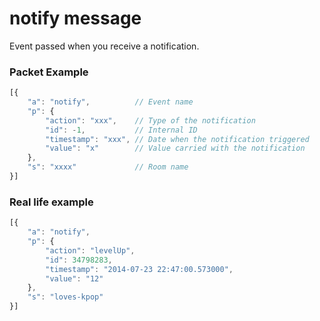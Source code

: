 # notify message

Event passed when you receive a notification.

### Packet Example

```js
[{
    "a": "notify",          // Event name
    "p": {
        "action": "xxx",    // Type of the notification
        "id": -1,           // Internal ID
        "timestamp": "xxx", // Date when the notification triggered
        "value": "x"        // Value carried with the notification
    },
    "s": "xxxx"             // Room name
}]
```
### Real life example
```js
[{
    "a": "notify",
    "p": {
        "action": "levelUp",
        "id": 34798283,
        "timestamp": "2014-07-23 22:47:00.573000",
        "value": "12"
    },
    "s": "loves-kpop"
}]
```